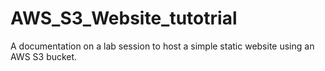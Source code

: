 # AWS_S3_Website_tutotrial
A documentation on a lab session to host a simple static website using an AWS S3 bucket.
